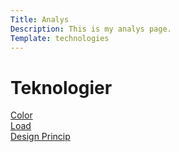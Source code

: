 ```yaml
---
Title: Analys
Description: This is my analys page.
Template: technologies
---
```

<div class="grid">
  <h1>Teknologier</h1>
  <div class="auto"><a href="analysis/01_colors">Color</a></div>
  <div class="auto"><a href="analysis/02_load">Load</a></div>
  <div class="auto"><a href="analysis/03_designprincip">Design Princip</a></div>
</div>